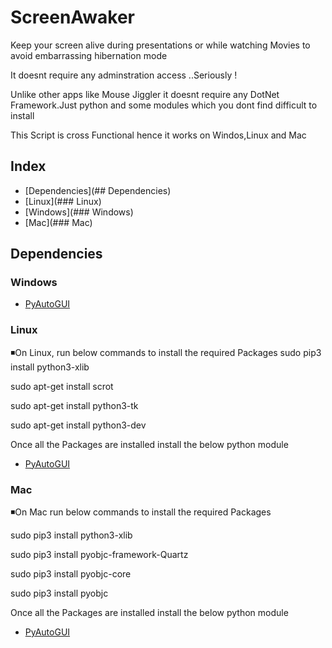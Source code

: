 # ScreenAwaker
Keep your screen alive during presentations or while watching Movies to avoid embarrassing hibernation mode

It doesnt require any adminstration access ..Seriously !

Unlike other apps like Mouse Jiggler it doesnt require any DotNet Framework.Just python and some modules which you dont find difficult to install


This Script is cross Functional hence it works on Windos,Linux and Mac

Index
-----

* [Dependencies](## Dependencies)
* [Linux](### Linux)
* [Windows](### Windows)
* [Mac](### Mac)


## Dependencies
### Windows
* [PyAutoGUI](https://pypi.python.org/pypi/PyAutoGUI)

### Linux

◾On Linux, run  below  commands to install the required Packages
sudo pip3 install python3-xlib

sudo apt-get install scrot

sudo apt-get install python3-tk

sudo apt-get install python3-dev

Once all the Packages are installed install the below python module

* [PyAutoGUI](https://pypi.python.org/pypi/PyAutoGUI)

### Mac
◾On Mac run  below  commands to install the required Packages


sudo pip3 install python3-xlib

sudo pip3 install pyobjc-framework-Quartz

sudo pip3 install pyobjc-core 

sudo pip3 install pyobjc

Once all the Packages are installed install the below python module

* [PyAutoGUI](https://pypi.python.org/pypi/PyAutoGUI)







